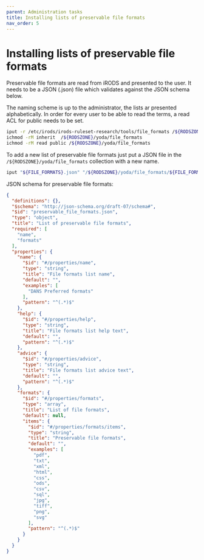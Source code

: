 ```yaml
---
parent: Administration tasks
title: Installing lists of preservable file formats
nav_order: 5
---
```

# Installing lists of preservable file formats
Preservable file formats are read from iRODS and presented to the user.
It needs to be a JSON (.json) file which validates against the JSON schema below.

The naming scheme is up to the administrator, the lists ar presented alphabetically.
In order for every user to be able to read the terms, a read ACL for public needs to be set.

```bash
iput -r /etc/irods/irods-ruleset-research/tools/file_formats /${RODSZONE}/yoda
ichmod -rM inherit  /${RODSZONE}/yoda/file_formats
ichmod -rM read public /${RODSZONE}/yoda/file_formats
```

To add a new list of preservable file formats just put a JSON file in the `/${RODSZONE}/yoda/file_formats` collection with a new name.

```bash
iput "${FILE_FORMATS}.json" "/${RODSZONE}/yoda/file_formats/${FILE_FORMATS}.json"
```

JSON schema for preservable file formats:
```json
{
  "definitions": {},
  "$schema": "http://json-schema.org/draft-07/schema#",
  "$id": "preservable_file_formats.json",
  "type": "object",
  "title": "List of preservable file formats",
  "required": [
    "name",
    "formats"
  ],
  "properties": {
    "name": {
      "$id": "#/properties/name",
      "type": "string",
      "title": "File formats list name",
      "default": "",
      "examples": [
        "DANS Preferred formats"
      ],
      "pattern": "^(.*)$"
    },
    "help": {
      "$id": "#/properties/help",
      "type": "string",
      "title": "File formats list help text",
      "default": "",
      "pattern": "^(.*)$"
    },
    "advice": {
      "$id": "#/properties/advice",
      "type": "string",
      "title": "File formats list advice text",
      "default": "",
      "pattern": "^(.*)$"
    },
    "formats": {
      "$id": "#/properties/formats",
      "type": "array",
      "title": "List of file formats",
      "default": null,
      "items": {
        "$id": "#/properties/formats/items",
        "type": "string",
        "title": "Preservable file formats",
        "default": "",
        "examples": [
          "pdf",
          "txt",
          "xml",
          "html",
          "css",
          "ods",
          "csv",
          "sql",
          "jpg",
          "tiff",
          "png",
          "svg"
        ],
        "pattern": "^(.*)$"
      }
    }
  }
}
```
